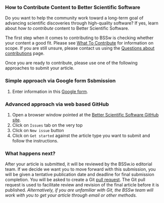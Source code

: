 <!-- start of deck -->

### How to Contribute Content to Better Scientific Software

Do you want to help the community work toward a long-term goal of advancing scientific discoveries through high-quality software? If yes, learn about _how to contribute_ content to Better Scientific Software.

<!-- end of deck -->

<!-- start of body -->

The first step when it comes to contributing to BSSw is checking whether your content a good fit.  Please see [What To Contribute](../WhatToContribute.md) for information on scope.  If you are still unsure, please contact us using the [Questions about contributions](./QuestionsAboutContributing.md) page.

Once you are ready to contribute, please use one of the following approaches to submit your article. 

### Simple approach via Google form Ssbmission
1. Enter information in this [Google form](https://goo.gl/forms/IJyJKbI5OK9Lzcna2).

### Advanced approach via web based GitHub
1. Open a browser window pointed at the [Better Scientific Software GitHub site](https://github.com/betterscientificsoftware/betterscientificsoftware.github.io).
2. Click on `Issues` tab on the very top
3. Click on  `New issue` button
4. Click on `Get started` against the article type you want to submit and follow the instructions.

### What happens next?
After your article is submitted, it will be reviewed by the BSSw.io editorial team. If we decide we want you to move forward with this submission, you will be given a tentative publication date and deadline for final submission completion. You will be asked to create a Git [pull request](https://help.github.com/en/articles/creating-a-pull-request). The Git pull request is used to facilitate review and revision of the final article before it is published. *Alternatively, if you are unfamiliar with Git, the BSSw team will work with you to get your article through email or other methods.*


<!---
Publish: No
---!>
